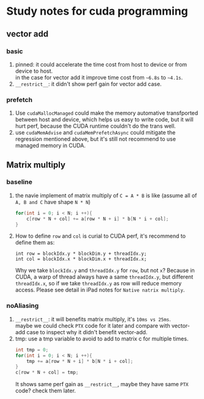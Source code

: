 # Study notes for cuda programming

## vector add
### basic
1. pinned: it could accelerate the time cost from host to device or from device to host.  
in the case for vector add it improve time cost from `~6.8s` to `~4.1s`.
2. `__restrict__`: it didn't show perf gain for vector add case.

### prefetch
1. Use `cudaMallocManaged` could make the memory automative transfported between host and device, which helps us easy to write code, but it will hurt perf, because the CUDA runtime couldn't do the trans well.
2. use `cudaMemAdvise` and `cudaMemPrefetchAsync` could mitigate the regression mentioned above, but it's still not recommend to use managed memory in CUDA.

## Matrix multiply
### baseline
1. the navie implement of matrix multiply of `C = A * B` is like (assume all of `A, B and C` have shape `N * N`)  
    ```cpp
    for(int i = 0; i < N; i ++){
        c[row * N + col] += a[row * N + i] * b[N * i + col];
    }
    ```
2. How to define `row` and `col` is curial to CUDA perf, it's recommend to define them as:
    ```
    int row = blockIdx.y * blockDim.y + threadIdx.y;
    int col = blockIdx.x * blockDim.x + threadIdx.x;
    ```
    Why we take `blockIdx.y` and `threadIdx.y` for `row`, but not `x`?
    Because in CUDA, a warp of thread always have a same `threadIdx.y`, but different `threadIdx.x`, so if we take `threadIdx.y` as row will reduce memory access. Please see detail in iPad notes for `Native natrix multiply`.

### noAliasing
1. `__restrict__`: it will benefits matrix multiply, it's `10ms vs 25ms`.  
maybe we could check `PTX` code for it later and compare with vector-add case to inspect why it didn't benefit vector-add.
2. tmp: use a tmp variable to avoid to add to matrix c for multiple times.
    ```cpp
    int tmp = 0;
    for(int i = 0; i < N; i ++){
        tmp += a[row * N + i] * b[N * i + col];
    }
    c[row * N + col] = tmp;
    ```
    It shows same perf gain as `__restrict__`, maybe they have same `PTX` code? check them later.